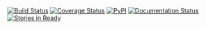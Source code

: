 [![Build Status](https://travis-ci.org/Regner/thanatos.svg)](https://travis-ci.org/Regner/thanatos)
[![Coverage Status](https://coveralls.io/repos/Regner/thanatos/badge.svg?branch=master)](https://coveralls.io/r/Regner/thanatos?branch=master)
[![PyPI](http://img.shields.io/pypi/v/Thanatos.svg)](https://pypi.python.org/pypi/Thanatos)
[![Documentation Status](https://readthedocs.org/projects/thanatos/badge/)](https://thanatos.readthedocs.org/en/latest/)
[![Stories in Ready](https://badge.waffle.io/Regner/thanatos.svg?label=ready&title=Ready)](http://waffle.io/Regner/thanatos)

